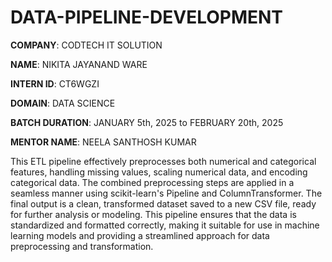 # DATA-PIPELINE-DEVELOPMENT

**COMPANY**: CODTECH IT SOLUTION

**NAME**: NIKITA JAYANAND WARE

**INTERN ID**: CT6WGZI

**DOMAIN**: DATA SCIENCE

**BATCH DURATION**: JANUARY 5th, 2025 to FEBRUARY 20th, 2025

**MENTOR NAME**: NEELA SANTHOSH KUMAR

This ETL pipeline effectively preprocesses both numerical and categorical features, handling missing values, scaling numerical data, and encoding categorical data. The combined preprocessing steps are applied in a seamless manner using scikit-learn's Pipeline and ColumnTransformer. The final output is a clean, transformed dataset saved to a new CSV file, ready for further analysis or modeling.
This pipeline ensures that the data is standardized and formatted correctly, making it suitable for use in machine learning models and providing a streamlined approach for data preprocessing and transformation.
